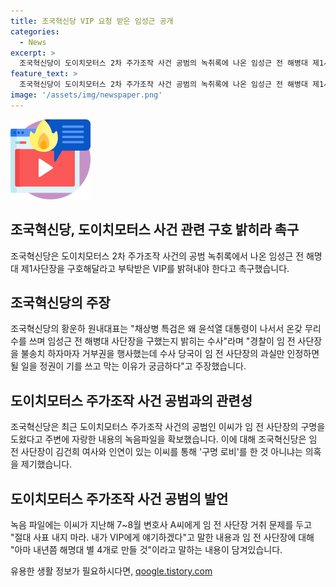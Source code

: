 ```yaml
---
title: 조국혁신당 VIP 요청 받은 임성근 공개
categories:
  - News
excerpt: >
  조국혁신당이 도이치모터스 2차 주가조작 사건 공범의 녹취록에 나온 임성근 전 해병대 제1사단장에 대한 구호를 부탁 받은 VIP를 반드시 밝혀내야 한다고 촉구했다. 황운하 원내대표는 윤석열 대통령이 나서서 임 전 사단장을 구하기 위해 무리수를 쓴 것을 밝혀야하며, 고위공직자범죄수사처가 이를 확인할 예정이라고 밝혔다. 임 전 사단장과 김건희 여사의 관련성, 공범 이씨의 녹음 파일 등이 이어져 국민들의 호기심을 자극하고 있다.
feature_text: >
  조국혁신당이 도이치모터스 2차 주가조작 사건 공범의 녹취록에 나온 임성근 전 해병대 제1사단장에 대한 구호를 부탁 받은 VIP를 반드시 밝혀내야 한다고 촉구했다. 황운하 원내대표는 윤석열 대통령이 나서서 임 전 사단장을 구하기 위해 무리수를 쓴 것을 밝혀야하며, 고위공직자범죄수사처가 이를 확인할 예정이라고 밝혔다. 임 전 사단장과 김건희 여사의 관련성, 공범 이씨의 녹음 파일 등이 이어져 국민들의 호기심을 자극하고 있다.
image: '/assets/img/newspaper.png'
---
```


<p><img src="/assets/img/news.png" alt="rentncar 속보" /></p>

<h2 data-ke-size="size26">조국혁신당, 도이치모터스 사건 관련 구호 밝히라 촉구</h2>

<p data-ke-size="size16">조국혁신당은 도이치모터스 2차 주가조작 사건의 공범 녹취록에서 나온 임성근 전 해명대 제1사단장을 구호해달라고 부탁받은 VIP를 밝혀내야 한다고 촉구했습니다.</p>

<h2 data-ke-size="size26">조국혁신당의 주장</h2>

<p data-ke-size="size16">조국혁신당의 황운하 원내대표는 "채상병 특검은 왜 윤석열 대통령이 나서서 온갖 무리수를 쓰며 임성근 전 해병대 사단장을 구했는지 밝히는 수사"라며 "경찰이 임 전 사단장을 불송치 하자마자 거부권을 행사했는데 수사 당국이 임 전 사단장의 과실만 인정하면 될 일을 정권이 기를 쓰고 막는 이유가 궁금하다"고 주장했습니다.</p>

<h2 data-ke-size="size26">도이치모터스 주가조작 사건 공범과의 관련성</h2>

<p data-ke-size="size16">조국혁신당은 최근 도이치모터스 주가조작 사건의 공범인 이씨가 임 전 사단장의 구명을 도왔다고 주변에 자랑한 내용의 녹음파일을 확보했습니다. 이에 대해 조국혁신당은 임 전 사단장이 김건희 여사와 인연이 있는 이씨를 통해 '구명 로비'를 한 것 아니냐는 의혹을 제기했습니다.</p>

<h2 data-ke-size="size26">도이치모터스 주가조작 사건 공범의 발언</h2>

<p data-ke-size="size16">녹음 파일에는 이씨가 지난해 7~8월 변호사 A씨에게 임 전 사단장 거취 문제를 두고 "절대 사표 내지 마라. 내가 VIP에게 얘기하겠다"고 말한 내용과 임 전 사단장에 대해 "아마 내년쯤 해명대 별 4개로 만들 것"이라고 말하는 내용이 담겨있습니다.</p>
유용한 생활 정보가 필요하시다면, <a href="https://qoogle.tistory.com" rel="dofollow">qoogle.tistory.com</a>


